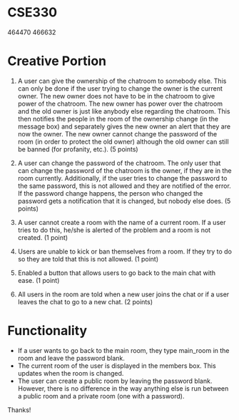 # CSE330
464470
466632

# Creative Portion
1) A user can give the ownership of the chatroom to somebody else. This can only be done if the user trying to change the owner is the current owner. The new owner does not have to be in the chatroom to give power of the chatroom. The new owner has  power over the chatroom and the old owner is just like anybody else regarding the chatroom. This then notifies the people in the room of the ownership change (in the message box) and separately gives the new owner an alert that they are now the owner. The new owner cannot change the password of the room (in order to protect the old owner) although the old owner can still be banned (for profanity, etc.). (5 points)

2) A user can change the password of the chatroom. The only user that can change the password of the chatroom is the owner, if they are in the room currently. Additionally, if the user tries to change the password to the same password, this is not allowed and they are notified of the error. If the password change happens, the person who changed the password gets a notification that it is changed, but nobody else does. (5 points)

3) A user cannot create a room with the name of a current room. If a user tries to do this, he/she is alerted of the problem and a room is not created. (1 point)

4) Users are unable to kick or ban themselves from a room. If they try to do so they are told that this is not allowed. (1 point)

5) Enabled a button that allows users to go back to the main chat with ease. (1 point)

6) All users in the room are told when a new user joins the chat or if a user leaves the chat to go to a new chat. (2 points)

# Functionality
- If a user wants to go back to the main room, they type main_room in the room and leave the password blank.
- The current room of the user is displayed in the members box. This updates when the room is changed.
- The user can create a public room by leaving the password blank. However, there is no difference in the way anything else is run between a public room and a private
room (one with a password).

Thanks! 